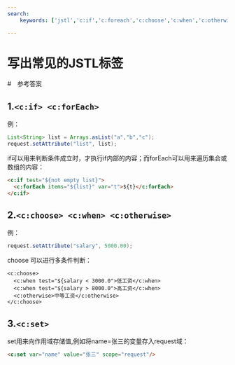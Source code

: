 ```yaml
---
search:
    keywords: ['jstl','c:if','c:foreach','c:choose','c:when','c:otherwise','c:set','标签']

---
```



# 写出常见的JSTL标签

#　参考答案

## 1.`<c:if> <c:forEach>`
例：
```java
List<String> list = Arrays.asList("a","b","c");
request.setAttribute("list", list);
```

if可以用来判断条件成立时，才执行if内部的内容；而forEach可以用来遍历集合或数组的内容：
```html
<c:if test="${not empty list}">
  <c:forEach items="${list}" var="t">${t}</c:forEach>
</c:if>
```

## 2.`<c:choose> <c:when> <c:otherwise>`
例：
```java
request.setAttribute("salary", 5000.00);
```
choose 可以进行多条件判断：
```
<c:choose>
  <c:when test="${salary < 3000.0">低工资</c:when>
  <c:when test="${salary > 8000.0">高工资</c:when>
  <c:otherwise>中等工资</c:otherwise>
</c:choose>
```

## 3.`<c:set>`
set用来向作用域存储值,例如将name=张三的变量存入request域：
```html
<c:set var="name" value="张三" scope="request"/>
```

